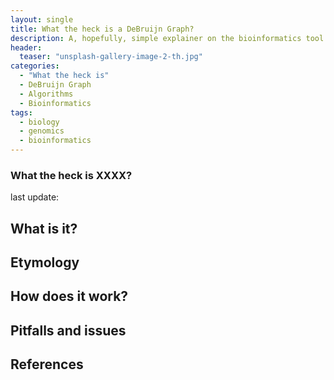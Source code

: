 ```yaml
---
layout: single
title: What the heck is a DeBruijn Graph?
description: A, hopefully, simple explainer on the bioinformatics tool DeBruijn Graph
header:
  teaser: "unsplash-gallery-image-2-th.jpg"
categories:
  - "What the heck is"
  - DeBruijn Graph
  - Algorithms
  - Bioinformatics
tags:
  - biology
  - genomics
  - bioinformatics
---
```


### What the heck is XXXX?
last update:

## What is it?


## Etymology


## How does it work?


## Pitfalls and issues



## References
